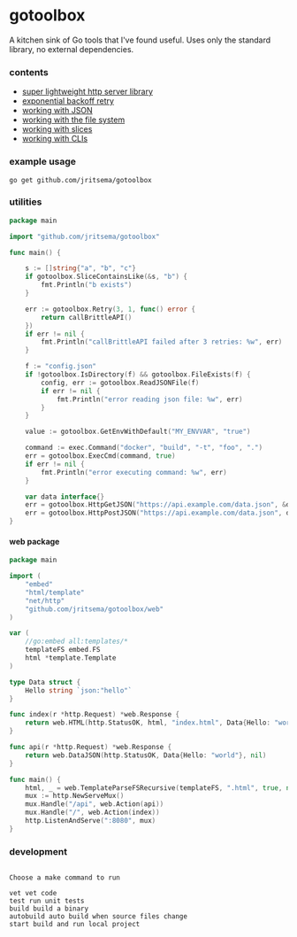 # gotoolbox

A kitchen sink of Go tools that I've found useful. Uses only the standard library, no external dependencies.

### contents

- [super lightweight http server library](web)
- [exponential backoff retry](retry.go)
- [working with JSON](json.go)
- [working with the file system](fs.go)
- [working with slices](slice.go)
- [working with CLIs](cli.go)

### example usage

```
go get github.com/jritsema/gotoolbox
```

### utilities

```go
package main

import "github.com/jritsema/gotoolbox"

func main() {

	s := []string{"a", "b", "c"}
	if gotoolbox.SliceContainsLike(&s, "b") {
		fmt.Println("b exists")
	}

	err := gotoolbox.Retry(3, 1, func() error {
		return callBrittleAPI()
	})
	if err != nil {
		fmt.Println("callBrittleAPI failed after 3 retries: %w", err)
	}

	f := "config.json"
	if !gotoolbox.IsDirectory(f) && gotoolbox.FileExists(f) {
		config, err := gotoolbox.ReadJSONFile(f)
		if err != nil {
			fmt.Println("error reading json file: %w", err)
		}
	}

	value := gotoolbox.GetEnvWithDefault("MY_ENVVAR", "true")

	command := exec.Command("docker", "build", "-t", "foo", ".")
	err = gotoolbox.ExecCmd(command, true)
	if err != nil {
		fmt.Println("error executing command: %w", err)
	}

	var data interface{}
	err = gotoolbox.HttpGetJSON("https://api.example.com/data.json", &data)
	err = gotoolbox.HttpPostJSON("https://api.example.com/data.json", data, http.StatusOK)
}
```

#### web package

```go
package main

import (
	"embed"
	"html/template"
	"net/http"
	"github.com/jritsema/gotoolbox/web"
)

var (
	//go:embed all:templates/*
	templateFS embed.FS
	html *template.Template
)

type Data struct {
	Hello string `json:"hello"`
}

func index(r *http.Request) *web.Response {
	return web.HTML(http.StatusOK, html, "index.html", Data{Hello: "world"}, nil)
}

func api(r *http.Request) *web.Response {
	return web.DataJSON(http.StatusOK, Data{Hello: "world"}, nil)
}

func main() {
	html, _ = web.TemplateParseFSRecursive(templateFS, ".html", true, nil)
	mux := http.NewServeMux()
	mux.Handle("/api", web.Action(api))
	mux.Handle("/", web.Action(index))
	http.ListenAndServe(":8080", mux)
}
```

### development

```

Choose a make command to run

vet vet code
test run unit tests
build build a binary
autobuild auto build when source files change
start build and run local project

```
